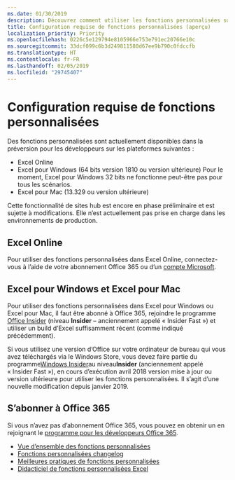 ```yaml
---
ms.date: 01/30/2019
description: Découvrez comment utiliser les fonctions personnalisées sur les différentes plateformes.
title: Configuration requise de fonctions personnalisées (aperçu)
localization_priority: Priority
ms.openlocfilehash: 0226c5e129794e8105966e753e791ec20766e10c
ms.sourcegitcommit: 33dcf099c6b3d249811580d67ee9b790c0fdccfb
ms.translationtype: HT
ms.contentlocale: fr-FR
ms.lasthandoff: 02/05/2019
ms.locfileid: "29745407"
---
```

# <a name="custom-functions-requirements"></a>Configuration requise de fonctions personnalisées 

Des fonctions personnalisées sont actuellement disponibles dans la préversion pour les développeurs sur les plateformes suivantes :

- Excel Online
- Excel pour Windows (64 bits version 1810 ou version ultérieure) Pour le moment, Excel pour Windows 32 bits ne fonctionne peut-être pas pour tous les scénarios. 
- Excel pour Mac (13.329 ou version ultérieure)

Cette fonctionnalité de sites hub est encore en phase préliminaire et est sujette à modifications. Elle n’est actuellement pas prise en charge dans les environnements de production.

## <a name="excel-online"></a>Excel Online
Pour utiliser des fonctions personnalisées dans Excel Online, connectez-vous à l’aide de votre abonnement Office 365 ou d’un [compte Microsoft](https://account.microsoft.com/account). 

## <a name="excel-for-windows-and-excel-for-mac"></a>Excel pour Windows et Excel pour Mac
Pour utiliser des fonctions personnalisées dans Excel pour Windows ou Excel pour Mac, il faut être abonné à Office 365, rejoindre le programme [Office Insider](https://products.office.com/office-insider) (niveau **Insider** – anciennement appelé « Insider Fast ») et utiliser un build d’Excel suffisamment récent (comme indiqué précédemment).

Si vous utilisez une version d’Office sur votre ordinateur de bureau qui vous avez téléchargés via le Windows Store, vous devez faire partie du programme[Windows Insider](https://insider.windows.com/)au niveau**Insider** (anciennement appelé « Insider Fast »), en cours d’exécution avril 2018 version mise à jour ou version ultérieure pour utiliser les fonctions personnalisées. Il s’agit d’une nouvelle modification depuis janvier 2019.

## <a name="subscribe-to-office-365"></a>S’abonner à Office 365
Si vous n’avez pas d’abonnement Office 365, vous pouvez en obtenir un en rejoignant le [programme pour les développeurs Office 365](https://developer.microsoft.com/fr-FR/office/dev-program).


* [Vue d’ensemble des fonctions personnalisées](custom-functions-overview.md)
* [Fonctions personnalisées changelog](custom-functions-changelog.md)
* [Meilleures pratiques de fonctions personnalisées](custom-functions-best-practices.md)
* [Didacticiel de fonctions personnalisées Excel](../tutorials/excel-tutorial-create-custom-functions.md)
